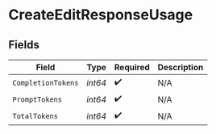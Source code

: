 # CreateEditResponseUsage


## Fields

| Field              | Type               | Required           | Description        |
| ------------------ | ------------------ | ------------------ | ------------------ |
| `CompletionTokens` | *int64*            | :heavy_check_mark: | N/A                |
| `PromptTokens`     | *int64*            | :heavy_check_mark: | N/A                |
| `TotalTokens`      | *int64*            | :heavy_check_mark: | N/A                |